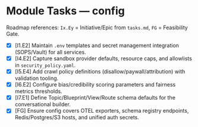 # Module Tasks — config

Roadmap references: `Ix.Ey` = Initiative/Epic from `tasks.md`, `FG` = Feasibility Gate.

- [x] [I1.E2] Maintain `.env` templates and secret management integration (SOPS/Vault) for all services.
- [x] [I4.E2] Capture sandbox provider defaults, resource caps, and allowlists in `security_policy.yaml`.
- [x] [I5.E4] Add crawl policy definitions (disallow/paywall/attribution) with validation tooling.
- [x] [I6.E2] Configure bias/credibility scoring parameters and fairness metrics thresholds.
- [x] [I7.E1] Define Topic/Blueprint/View/Route schema defaults for the conversational builder.
- [x] [FG] Ensure config covers OTEL exporters, schema registry endpoints, Redis/Postgres/S3 hosts, and unified auth secrets.
